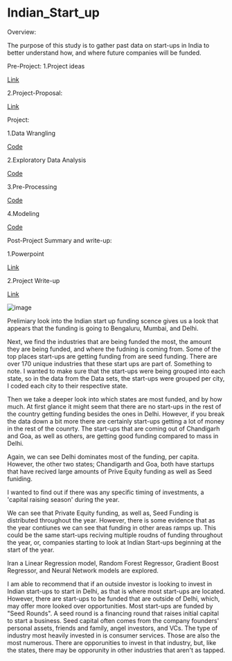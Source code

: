 # Indian_Start_up

Overview:

The purpose of this study is to gather past data on start-ups in India to better understand 
how, and where future companies will be funded.

Pre-Project: 
1.Project ideas

[Link](https://github.com/ptlong11/capstone2/blob/main/_Project%20Ideas_.pdf)

2.Project-Proposal:

[Link](https://github.com/ptlong11/capstone2/blob/main/Project%20Proposals.pdf)

Project:

1.Data Wrangling

[Code](https://github.com/ptlong11/capstone2/blob/main/Capstone%20Two%20-%20Data%20Wrangling%20(3).ipynb)

2.Exploratory Data Analysis

[Code](https://github.com/ptlong11/capstone2/blob/main/Exploratory%20Data%20Analysis%20(1).ipynb)

3.Pre-Processing

[Code](https://github.com/ptlong11/capstone2/blob/main/Capstone%20Two%20-%20Pre-processing%20and%20Training%20Data%20Development%20(3).ipynb)

4.Modeling

[Code](https://github.com/ptlong11/capstone2/blob/main/Capstone%20Two%20-%20Modeling%20(2).ipynb)

Post-Project Summary and write-up:

1.Powerpoint

[Link](https://github.com/ptlong11/capstone2/blob/main/Start%20ups%20in%20India.pptx)

2.Project Write-up

[Link](https://github.com/ptlong11/capstone2/blob/main/Startups%20in%20India.pdf)

![image](https://user-images.githubusercontent.com/88256932/162105997-c8575898-e8f1-44c7-ae47-fa4808efa158.png)


Prelimiary look into the Indian start up funding scence gives us a look that appears that the
funding is going to Bengaluru, Mumbai, and Delhi.

Next, we find the industries that are being funded the most, the amount they are being funded, and where the fudning is coming from. Some of the top places start-ups are getting funding from are seed funding. There are over 170 unique industries that these start ups are part of.
Something to note. I wanted to make sure that the start-ups were being grouped into each state, so in the data from the Data sets, the start-ups were grouped per city, I coded each city to their respective state.

Then we take a deeper look into which states are most funded, and by how much.
At first glance it might seem that there are no start-ups in the rest of the country getting funding besides the ones in Delhi. However, if you break the data down a bit more there are certainly start-ups getting a lot of money in the rest of the counrty. The start-ups that are coming out of Chandigarh and Goa, as well as others, are getting good funding compared to mass in Delhi.

Again, we can see Delhi dominates most of the funding, per capita. However, the other two states; Chandigarth and Goa, both have startups that have recived large amounts of Prive Equity funding as well as Seed funiding.

I wanted to find out if there was any specific timing of investments, a 'capital raising season' during the year. 

We can see that Private Equity funding, as well as, Seed Funding is distributed throughout the year. However, there is some evidence that as the year contiunes we can see that funding in other areas ramps up. This could be the same start-ups reciving multiple roudns of funding throughout the year, or, companies starting to look at Indian Start-ups beginning at the start of the year.

Iran a Linear Regression model, Random Forest Regressor, Gradient Boost Regressor, and Neural Network models are explored.

I am able to recommend that if an outside investor is looking to invest in Indian start-ups to start in Delhi, as that is where most start-ups are located.
However, there are start-ups to be funded that are outside of Delhi, which, may offer more looked over opportunities.
Most start-ups are funded by "Seed Rounds". A seed round is a financing round that raises initial capital to start a business. Seed capital often comes from the company founders' personal assets, friends and family, angel investors, and VCs.
The type of industry most heavily invested in is consumer services. Those are also the most numerous. There are opporunities to invest in that industry, but, like the states, there may be opporunity in other industries that aren't as tapped.


